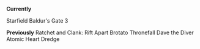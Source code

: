 
**Currently**

Starfield
Baldur's Gate 3


**Previously**
Ratchet and Clank: Rift Apart
Brotato
Thronefall
Dave the Diver
Atomic Heart
Dredge
